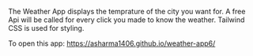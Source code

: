 The Weather App displays the temprature of the city you want for. 
A free Api will be called for every click you made to know the weather. Tailwind CSS is used for styling.



To open this app:
https://asharma1406.github.io/weather-app6/
